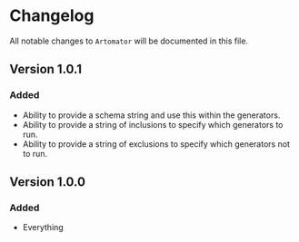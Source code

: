 # Changelog

All notable changes to `Artomator` will be documented in this file.

## Version 1.0.1

### Added
- Ability to provide a schema string and use this within the generators.
- Ability to provide a string of inclusions to specify which generators to run.
- Ability to provide a string of exclusions to specify which generators not to run.

## Version 1.0.0

### Added
- Everything
